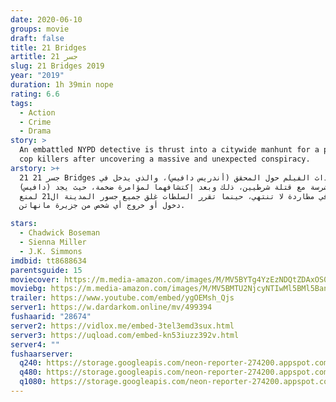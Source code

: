 ```yaml
---
date: 2020-06-10
groups: movie
draft: false
title: 21 Bridges
artitle: 21 جسر
slug: 21 Bridges 2019
year: "2019"
duration: 1h 39min nope
rating: 6.6
tags:
  - Action
  - Crime
  - Drama
story: >
  An embattled NYPD detective is thrust into a citywide manhunt for a pair of
  cop killers after uncovering a massive and unexpected conspiracy.
arstory: >+
  21 جسر 21 Bridges تدور أحداث الفيلم حول المحقق (أندريس دافيس)، والذي يدخل في
  مطاردة شرسة مع قتلة شرطيين، ذلك وبعد إكتشافهما لمؤامرة ضخمة، حيث يجد (دافيس)
  نفسه في مطاردة لا تنتهي، حينما تقرر السلطات غلق جميع جسور المدينة ال21 لمنع
  دخول أو خروج أي شخص من جزيرة مانهاتن.

stars:
  - Chadwick Boseman
  - Sienna Miller
  - J.K. Simmons
imdbid: tt8688634
parentsguide: 15
moviecover: https://m.media-amazon.com/images/M/MV5BYTg4YzEzNDQtZDAxOS00M2YyLTljZWEtNjk4YTc4NDM2NTBhXkEyXkFqcGdeQXVyMTkxNjUyNQ@@._V1_SY1000_CR0,0,562,1000_AL_.jpg
moviebg: https://m.media-amazon.com/images/M/MV5BMTU2NjcyNTIwMl5BMl5BanBnXkFtZTgwMjk3Njc5NzM@._V1_SY1000_CR0,0,1482,1000_AL_.jpg
trailer: https://www.youtube.com/embed/ygOEMsh_Qjs
server1: https://w.dardarkom.online/mv/499394
fushaarid: "28674"
server2: https://vidlox.me/embed-3tel3emd3sux.html
server3: https://uqload.com/embed-kn53iuzz392v.html
server4: ""
fushaarserver:
  q240: https://storage.googleapis.com/neon-reporter-274200.appspot.com/fushaar/media/28674/28674-240p.mp4
  q480: https://storage.googleapis.com/neon-reporter-274200.appspot.com/fushaar/media/28674/28674-480p.mp4
  q1080: https://storage.googleapis.com/neon-reporter-274200.appspot.com/fushaar/media/28674/28674.mp4
---
```

